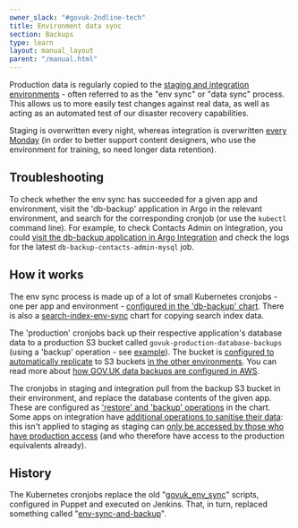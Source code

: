 ```yaml
---
owner_slack: "#govuk-2ndline-tech"
title: Environment data sync
section: Backups
type: learn
layout: manual_layout
parent: "/manual.html"
---
```


Production data is regularly copied to the [staging and integration environments](/manual/environments.html) - often referred to as the "env sync" or "data sync" process. This allows us to more easily test changes against real data, as well as acting as an automated test of our disaster recovery capabilities.

Staging is overwritten every night, whereas integration is overwritten [every Monday](https://github.com/alphagov/govuk-helm-charts/commit/5afb13081c60a94d487c2a360c4a4ce3cf789b19) (in order to better support content designers, who use the environment for training, so need longer data retention).

## Troubleshooting

To check whether the env sync has succeeded for a given app and environment, visit the 'db-backup' application in Argo in the relevant environment, and search for the corresponding cronjob (or use the `kubectl` command line). For example, to check Contacts Admin on Integration, you could [visit the db-backup application in Argo Integration](https://argo.eks.integration.govuk.digital/applications/db-backup) and check the logs for the latest `db-backup-contacts-admin-mysql` job.

## How it works

The env sync process is made up of a lot of small Kubernetes cronjobs - one per app and environment - [configured in the 'db-backup' chart](https://github.com/alphagov/govuk-helm-charts/blob/main/charts/db-backup/values.yaml). There is also a [search-index-env-sync](https://github.com/alphagov/govuk-helm-charts/tree/main/charts/search-index-env-sync) chart for copying search index data.

The 'production' cronjobs back up their respective application's database data to a production S3 bucket called `govuk-production-database-backups` (using a 'backup' operation - see [example](https://github.com/alphagov/govuk-helm-charts/blob/4b922fc7eb79757080570d33b1ae668c4d9dbb4f/charts/db-backup/values.yaml#L107-L111)). The bucket is [configured to automatically replicate](https://github.com/alphagov/govuk-infrastructure/blob/4f451dd56d43042e3fe0477235e9f2126618c957/terraform/deployments/govuk-publishing-infrastructure/db_backup_s3.tf) to S3 buckets [in the other environments](https://github.com/alphagov/govuk-infrastructure/blob/4f451dd56d43042e3fe0477235e9f2126618c957/terraform/deployments/govuk-publishing-infrastructure/db_backup_iam.tf#L1-L8). You can read more about [how GOV.UK data backups are configured in AWS](/manual/backups.html).

The cronjobs in staging and integration pull from the backup S3 bucket in their environment, and replace the database contents of the given app. These are configured as ['restore' and 'backup' operations](https://github.com/alphagov/govuk-helm-charts/blob/4b922fc7eb79757080570d33b1ae668c4d9dbb4f/charts/db-backup/values.yaml#L490-L493) in the chart. Some apps on integration have [additional operations to sanitise their data](https://github.com/alphagov/govuk-helm-charts/blob/4b922fc7eb79757080570d33b1ae668c4d9dbb4f/charts/db-backup/values.yaml#L499-L504): this isn't applied to staging as staging can [only be accessed by those who have production access](/manual/rules-for-getting-production-access.html) (and who therefore have access to the production equivalents already).

## History

The Kubernetes cronjobs replace the old "[govuk_env_sync](https://github.com/alphagov/govuk-puppet/tree/main/modules/govuk_env_sync)" scripts, configured in Puppet and executed on Jenkins. That, in turn, replaced something called "[env-sync-and-backup](https://github.com/alphagov/env-sync-and-backup)".
